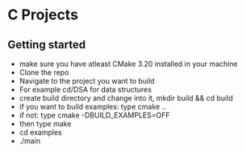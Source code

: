 # C Projects
## Getting started 
- make sure you have atleast CMake 3.20 installed in your machine
- Clone the repo
- Navigate to the project you want to build
- For example cd/DSA for data structures
- create build directory and change into it, mkdir build && cd build
- if you want to build examples: type cmake ..
- if not: type cmake -DBUILD_EXAMPLES=OFF
- then type make
- cd examples
- ./main
